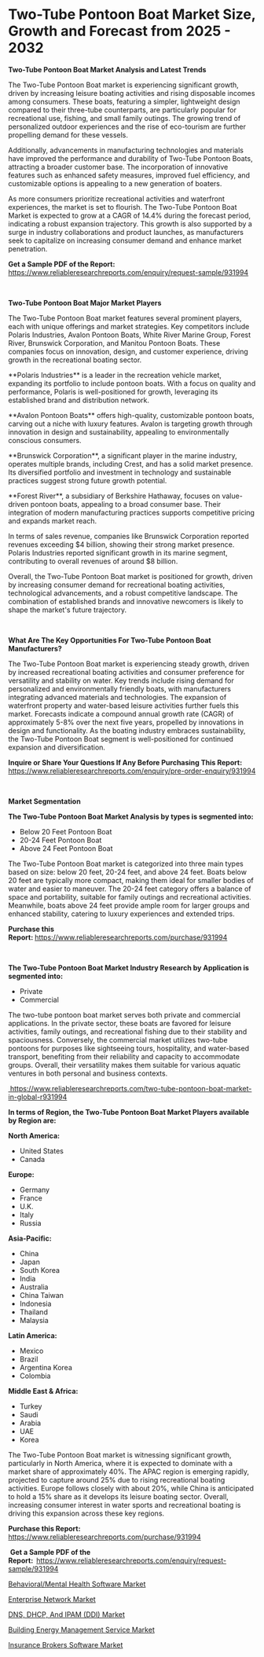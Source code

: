<p><h1>Two-Tube Pontoon Boat Market Size, Growth and Forecast from 2025 - 2032</h1></p><p><strong>Two-Tube Pontoon Boat Market Analysis and Latest Trends</strong></p>
<p><p>The Two-Tube Pontoon Boat market is experiencing significant growth, driven by increasing leisure boating activities and rising disposable incomes among consumers. These boats, featuring a simpler, lightweight design compared to their three-tube counterparts, are particularly popular for recreational use, fishing, and small family outings. The growing trend of personalized outdoor experiences and the rise of eco-tourism are further propelling demand for these vessels.</p><p>Additionally, advancements in manufacturing technologies and materials have improved the performance and durability of Two-Tube Pontoon Boats, attracting a broader customer base. The incorporation of innovative features such as enhanced safety measures, improved fuel efficiency, and customizable options is appealing to a new generation of boaters.</p><p>As more consumers prioritize recreational activities and waterfront experiences, the market is set to flourish. The Two-Tube Pontoon Boat Market is expected to grow at a CAGR of 14.4% during the forecast period, indicating a robust expansion trajectory. This growth is also supported by a surge in industry collaborations and product launches, as manufacturers seek to capitalize on increasing consumer demand and enhance market penetration.</p></p>
<p><strong>Get a Sample PDF of the Report:&nbsp;</strong> <a href="https://www.reliableresearchreports.com/enquiry/request-sample/931994?utm_campaign=123&utm_medium=2&utm_source=Github&utm_content=ia&utm_term=21032025&utm_id=two-tube-pontoon-boat">https://www.reliableresearchreports.com/enquiry/request-sample/931994</a></p>
<p>&nbsp;</p>
<p><strong>Two-Tube Pontoon Boat Major Market Players</strong></p>
<p><p>The Two-Tube Pontoon Boat market features several prominent players, each with unique offerings and market strategies. Key competitors include Polaris Industries, Avalon Pontoon Boats, White River Marine Group, Forest River, Brunswick Corporation, and Manitou Pontoon Boats. These companies focus on innovation, design, and customer experience, driving growth in the recreational boating sector.</p><p>**Polaris Industries** is a leader in the recreation vehicle market, expanding its portfolio to include pontoon boats. With a focus on quality and performance, Polaris is well-positioned for growth, leveraging its established brand and distribution network. </p><p>**Avalon Pontoon Boats** offers high-quality, customizable pontoon boats, carving out a niche with luxury features. Avalon is targeting growth through innovation in design and sustainability, appealing to environmentally conscious consumers.</p><p>**Brunswick Corporation**, a significant player in the marine industry, operates multiple brands, including Crest, and has a solid market presence. Its diversified portfolio and investment in technology and sustainable practices suggest strong future growth potential.</p><p>**Forest River**, a subsidiary of Berkshire Hathaway, focuses on value-driven pontoon boats, appealing to a broad consumer base. Their integration of modern manufacturing practices supports competitive pricing and expands market reach.</p><p>In terms of sales revenue, companies like Brunswick Corporation reported revenues exceeding $4 billion, showing their strong market presence. Polaris Industries reported significant growth in its marine segment, contributing to overall revenues of around $8 billion.</p><p>Overall, the Two-Tube Pontoon Boat market is positioned for growth, driven by increasing consumer demand for recreational boating activities, technological advancements, and a robust competitive landscape. The combination of established brands and innovative newcomers is likely to shape the market's future trajectory.</p></p>
<p>&nbsp;</p>
<p><strong>What Are The Key Opportunities For Two-Tube Pontoon Boat Manufacturers?</strong></p>
<p><p>The Two-Tube Pontoon Boat market is experiencing steady growth, driven by increased recreational boating activities and consumer preference for versatility and stability on water. Key trends include rising demand for personalized and environmentally friendly boats, with manufacturers integrating advanced materials and technologies. The expansion of waterfront property and water-based leisure activities further fuels this market. Forecasts indicate a compound annual growth rate (CAGR) of approximately 5-8% over the next five years, propelled by innovations in design and functionality. As the boating industry embraces sustainability, the Two-Tube Pontoon Boat segment is well-positioned for continued expansion and diversification.</p></p>
<p><strong>Inquire or Share Your Questions If Any Before Purchasing This Report:</strong> <a href="https://www.reliableresearchreports.com/enquiry/pre-order-enquiry/931994?utm_campaign=123&utm_medium=2&utm_source=Github&utm_content=ia&utm_term=21032025&utm_id=two-tube-pontoon-boat">https://www.reliableresearchreports.com/enquiry/pre-order-enquiry/931994</a></p>
<p>&nbsp;</p>
<p><strong>Market Segmentation</strong></p>
<p><strong>The Two-Tube Pontoon Boat Market Analysis by types is segmented into:</strong></p>
<p><ul><li>Below 20 Feet Pontoon Boat</li><li>20-24 Feet Pontoon Boat</li><li>Above 24 Feet Pontoon Boat</li></ul></p>
<p><p>The Two-Tube Pontoon Boat market is categorized into three main types based on size: below 20 feet, 20-24 feet, and above 24 feet. Boats below 20 feet are typically more compact, making them ideal for smaller bodies of water and easier to maneuver. The 20-24 feet category offers a balance of space and portability, suitable for family outings and recreational activities. Meanwhile, boats above 24 feet provide ample room for larger groups and enhanced stability, catering to luxury experiences and extended trips.</p></p>
<p><strong>Purchase this Report:&nbsp;</strong><a href="https://www.reliableresearchreports.com/purchase/931994?utm_campaign=123&utm_medium=2&utm_source=Github&utm_content=ia&utm_term=21032025&utm_id=two-tube-pontoon-boat">https://www.reliableresearchreports.com/purchase/931994</a></p>
<p>&nbsp;</p>
<p><strong>The Two-Tube Pontoon Boat Market Industry Research by Application is segmented into:</strong></p>
<p><ul><li>Private</li><li>Commercial</li></ul></p>
<p><p>The two-tube pontoon boat market serves both private and commercial applications. In the private sector, these boats are favored for leisure activities, family outings, and recreational fishing due to their stability and spaciousness. Conversely, the commercial market utilizes two-tube pontoons for purposes like sightseeing tours, hospitality, and water-based transport, benefiting from their reliability and capacity to accommodate groups. Overall, their versatility makes them suitable for various aquatic ventures in both personal and business contexts.</p></p>
<p><a href="https://www.reliableresearchreports.com/two-tube-pontoon-boat-market-in-global-r931994?utm_campaign=123&utm_medium=2&utm_source=Github&utm_content=ia&utm_term=21032025&utm_id=two-tube-pontoon-boat">&nbsp;https://www.reliableresearchreports.com/two-tube-pontoon-boat-market-in-global-r931994</a></p>
<p><strong>In terms of Region, the Two-Tube Pontoon Boat Market Players available by Region are:</strong></p>
<p>
    <p> <strong> North America: </strong>
        <ul>
            <li>United States</li>
            <li>Canada</li>
        </ul>
        </p> 
    <p> <strong> Europe: </strong>
        <ul>
            <li>Germany</li>
            <li>France</li>
            <li>U.K.</li>
            <li>Italy</li>
            <li>Russia</li>
        </ul>
        </p> 
    <p> <strong> Asia-Pacific: </strong>
        <ul>
            <li>China</li>
            <li>Japan</li>
            <li>South Korea</li>
            <li>India</li>
            <li>Australia</li>
            <li>China Taiwan</li>
            <li>Indonesia</li>
            <li>Thailand</li>
            <li>Malaysia</li>
        </ul>
        </p> 
    <p> <strong> Latin America: </strong>
        <ul>
            <li>Mexico</li>
            <li>Brazil</li>
            <li>Argentina Korea</li>
            <li>Colombia</li>
        </ul>
        </p> 
    <p> <strong> Middle East & Africa: </strong>
        <ul>
            <li>Turkey</li>
            <li>Saudi</li>
            <li>Arabia</li>
            <li>UAE</li>
            <li>Korea</li>
        </ul>
    </p>
    </p>
<p><p>The Two-Tube Pontoon Boat market is witnessing significant growth, particularly in North America, where it is expected to dominate with a market share of approximately 40%. The APAC region is emerging rapidly, projected to capture around 25% due to rising recreational boating activities. Europe follows closely with about 20%, while China is anticipated to hold a 15% share as it develops its leisure boating sector. Overall, increasing consumer interest in water sports and recreational boating is driving this expansion across these key regions.</p></p>
<p><strong>Purchase this Report: </strong><a href="https://www.reliableresearchreports.com/purchase/931994?utm_campaign=123&utm_medium=2&utm_source=Github&utm_content=ia&utm_term=21032025&utm_id=two-tube-pontoon-boat">https://www.reliableresearchreports.com/purchase/931994</a></p>
<p>&nbsp;<strong>Get a Sample PDF of the Report:&nbsp;&nbsp;</strong><a href="https://www.reliableresearchreports.com/enquiry/request-sample/931994?utm_campaign=123&utm_medium=2&utm_source=Github&utm_content=ia&utm_term=21032025&utm_id=two-tube-pontoon-boat">https://www.reliableresearchreports.com/enquiry/request-sample/931994</a></p>
<p><strong></strong></p>
<p><p><a href="https://github.com/pilukypalis/Market-Research-Report-List-1/blob/main/behavioralmental-health-software-market.md?utm_campaign=123&utm_medium=2&utm_source=Github&utm_content=ia&utm_term=21032025&utm_id=two-tube-pontoon-boat">Behavioral/Mental Health Software Market</a></p><p><a href="https://github.com/moratronak3q/Market-Research-Report-List-1/blob/main/enterprise-network-market.md?utm_campaign=123&utm_medium=2&utm_source=Github&utm_content=ia&utm_term=21032025&utm_id=two-tube-pontoon-boat">Enterprise Network Market</a></p><p><a href="https://github.com/jugutstam/Market-Research-Report-List-1/blob/main/dns-dhcp-and-ipam-ddi-market.md?utm_campaign=123&utm_medium=2&utm_source=Github&utm_content=ia&utm_term=21032025&utm_id=two-tube-pontoon-boat">DNS, DHCP, And IPAM (DDI) Market</a></p><p><a href="https://github.com/latzerelfigo48/Market-Research-Report-List-1/blob/main/building-energy-management-service-market.md?utm_campaign=123&utm_medium=2&utm_source=Github&utm_content=ia&utm_term=21032025&utm_id=two-tube-pontoon-boat">Building Energy Management Service Market</a></p><p><a href="https://github.com/reahmmunises/Market-Research-Report-List-1/blob/main/insurance-brokers-software-market.md?utm_campaign=123&utm_medium=2&utm_source=Github&utm_content=ia&utm_term=21032025&utm_id=two-tube-pontoon-boat">Insurance Brokers Software Market</a></p></p>